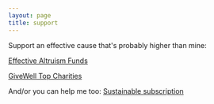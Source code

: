 ```yaml
---
layout: page
title: support
---
```


Support an effective cause that's probably higher than mine:

[Effective Altruism Funds](https://app.effectivealtruism.org/funds)

[GiveWell Top Charities](https://secure.givewell.org)

And/or you can help me too:
[Sustainable subscription](https://www.patreon.com/user?u=34485675)
